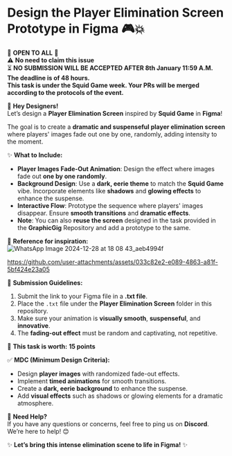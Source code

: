 # Design the **Player Elimination Screen** Prototype in Figma 🎮💥  
🌟 **OPEN TO ALL** 🌟  
⚠️ **No need to claim this issue**  
⏳ **NO SUBMISSION WILL BE ACCEPTED AFTER 8th January 11:59 A.M. The deadline is of 48 hours.**  
**This task is under the Squid Game week. Your PRs will be merged according to the protocols of the event.**


🎨 **Hey Designers!**  
Let’s design a **Player Elimination Screen** inspired by **Squid Game** in **Figma**!  

The goal is to create a **dramatic and suspenseful player elimination screen** where players' images fade out one by one, randomly, adding intensity to the moment.

✨ **What to Include:**  
- **Player Images Fade-Out Animation**: Design the effect where images fade out **one by one randomly**.
- **Background Design**: Use a **dark, eerie theme** to match the **Squid Game** vibe. Incorporate elements like **shadows** and **glowing effects** to enhance the suspense.
- **Interactive Flow**: Prototype the sequence where players' images disappear. Ensure **smooth transitions** and **dramatic effects**.
- **Note**: You can also **reuse the screen** designed in the task provided in the **GraphicGig** Repository and add a prototype to the same.
  
🎥 **Reference for inspiration:**  
![WhatsApp Image 2024-12-28 at 18 08 43_aeb4994f](https://github.com/user-attachments/assets/f44083f7-f80d-4def-b4c2-4526eaf34025)

https://github.com/user-attachments/assets/033c82e2-e089-4863-a81f-5bf424e23a05


📌 **Submission Guidelines:**  
1. Submit the link to your Figma file in a **.txt file**.  
2. Place the `.txt` file under the **Player Elimination Screen** folder in this repository.  
3. Make sure your animation is **visually smooth**, **suspenseful**, and **innovative**.  
4. The **fading-out effect** must be random and captivating, not repetitive.


🔖 **This task is worth:** **15 points**  

✅ **MDC (Minimum Design Criteria):**  
- Design **player images** with randomized fade-out effects.  
- Implement **timed animations** for smooth transitions.  
- Create a **dark, eerie background** to enhance the suspense.  
- Add **visual effects** such as shadows or glowing elements for a dramatic atmosphere.  


💬 **Need Help?**  
If you have any questions or concerns, feel free to ping us on **Discord**. We’re here to help! 😊  

✨ **Let’s bring this intense elimination scene to life in Figma!** ✨  
